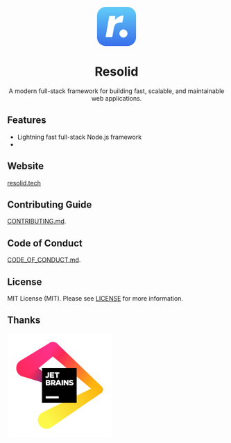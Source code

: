 <p align="center">
  <a href="https://www.resolid.tech" target="_blank">
    <img alt="Resolid" src=".github/assets/resolid.svg" width="90" />
  </a>
</p>
<h1 align="center">
  Resolid
</h1>

<p align="center">
  A modern full-stack framework for building fast, scalable, and maintainable web applications.
</p>

## Features

- Lightning fast full-stack Node.js framework
-

## Website

[resolid.tech](https://www.resolid.tech)

## Contributing Guide

[CONTRIBUTING.md](./CONTRIBUTING.md).

## Code of Conduct

[CODE_OF_CONDUCT.md](./CODE_OF_CONDUCT.md).

## License

MIT License (MIT). Please see [LICENSE](./LICENSE) for more information.

## Thanks

![JetBrain](.github/assets/jetbrain.svg)
